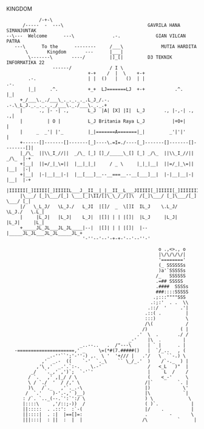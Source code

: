 KINGDOM

                /-+-\
          /-----  -  ---\                               GAVRILA HANA SIMANJUNTAK
    --\---  Welcome      ---\              .-.             GIAN VILCAN PATRA
       ---\      To the      --------     /___\              MUTIA HARDITA
           \       Kingdom       ---      |___|
            \-------\       ----/         |]_[|         D3 TEKNIK INFORMATIKA 22
                     ------/              / I \
                                  +-+    /  |  \    +-+
            .-.                   | |  ()   |   ()  | |                   .-.
            |_|     .^.           +_+  LJ=======LJ  +-+           .^.     |_|
         +_/___\._./___\_._._._._.L_J_/.-.     .-.\_L_J._._._._._/___\._./___\._._.+
         |      ., |- -| .,       L_J  |A| [X] |I|  L_J       ., |-,-| .,        .,|
         |         | O |          L_J Britania Raya L_J          |+O+|             |
         |     _  _'| |'_         |_|=======A=======|_|         _'|'|'             |
         +------[]-------[]-------[_]----\.=I=./----[_]-------[]-------[]--------[]|
         |_/\_  ||\\_I_//||  _/\_ [_] []_/_____\_[] [_] _/\_  ||\\_I_//||  _/\_  |-+
         +|__|  ||=/_|_\=||  |__|_|_|     / _ \     |_|_|__|  ||=/_|_\=||  |__|  |-|
         +|__|  |-|__|__|-|  |__[___]__--__===__--__[___]__|  |-|__|__|-|  |__|  |-+
         |IIIIII[_]IIIII[_]IIIIIL___J__II__|_|__II__L___JIIIII[_]IIIII[_]IIIIIIII[_|
         |\___/ [_]\___/[_] \___[_]\II/[]\_\_/_/[]\  /[_]\___/ [_]\___/[_] \___/ [_|
         |/   \_L_J/   \L_J./   L_JI  |[]/  _  \[]I  IL_J    \.L_J/   \L_J./   \.L_|
         |     |L_J|   |L_J|    L_J|  |[]| | | |[]|  |L_J     |L_J|   |L_J|     |L_|
         +_____JL_JL___JL_JL____|--|  |[]| | | |[]|  |--|_____JL_JL___JL_JL_____JL_+
                                '-''--'--'-+-+-'--'--''-'

                                                            o .,<>., o
                                                            |\/\/\/\/|
                                                            '========'
                                                            (_ SSSSSSs
                                                            )a'`SSSSSs
                                                           /_   SSSSSS
                                                           .=## SSSSS
                                                           .####  SSSSs
                                                           ###::::SSSSS
                                                          .;:::""""SSS
                                                         .:;:'  . .  \\
                                                        .::/  '     .'|
                                                       .::( .         |
                                                       :::)           \
                                                       /\(            /
                                                      /)            ( |
                                                    .'  \  .       ./ /
                                                 _-'    |\  .        |
                               _..--..   .  /"---\      | ` |      . |
       -=====================,' _     \=(*#(7.#####()   |  `/_..   , (
                   _.-''``';'-''-) ,.  \ '  '+/// |   .'/   \  ``-.) \
                 ,'  _.-  ((    `-'  `._\    `` \_/_.'  )    /`-._  ) |
               ,'\ ,'  _.'.`:-.    \.-'                 /   <_L   )"  |
             _/   `._,' ,')`;  `-'`'                    |     L  /    /
            / `.   ,' ,|_/ / \                          (    <_-'     \
            \ / `./  '  / /,' \                        /|`         `. |
            )\   /`._   ,'`._.-\                       |)            \'
           /  `.'    )-'.-,' )__)                      |\            `|
          : /`. `.._(--.`':`':/ \                      ) \             \
          |::::\     ,'/::;-))  /                      ( )`.            |
          ||:::::  . .::':  :`-(                       |/    .          |
          ||::::|  . :|  |==[]=:                       .        -       \
          |||:::|  : ||  :  |  |                      /\           `     |
